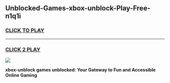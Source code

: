 
## Unblocked-Games-xbox-unblock-Play-Free-n1q1i
<h3>
<a href="https://premium76.site?title=xbox-unblock&ref=18A1">CLICK TO PLAY</a></h3>
<hr>

<h3>
<a href="https://premium76.site?title=xbox-unblock&ref=18A1">CLICK 2 PLAY</a>
  
</h3>

<a href="https://premium76.site?title=xbox-unblock&ref=18A1"><img src="https://clearcache.store/games.png"></a>


**xbox-unblock games unblocked: Your Gateway to Fun and Accessible Online Gaming**
